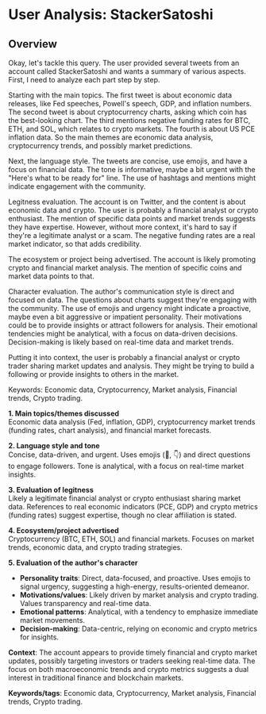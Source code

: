 # User Analysis: StackerSatoshi

## Overview

<think>
Okay, let's tackle this query. The user provided several tweets from an account called StackerSatoshi and wants a summary of various aspects. First, I need to analyze each part step by step.

Starting with the main topics. The first tweet is about economic data releases, like Fed speeches, Powell's speech, GDP, and inflation numbers. The second tweet is about cryptocurrency charts, asking which coin has the best-looking chart. The third mentions negative funding rates for BTC, ETH, and SOL, which relates to crypto markets. The fourth is about US PCE inflation data. So the main themes are economic data analysis, cryptocurrency trends, and possibly market predictions.

Next, the language style. The tweets are concise, use emojis, and have a focus on financial data. The tone is informative, maybe a bit urgent with the "Here's what to be ready for" line. The use of hashtags and mentions might indicate engagement with the community.

Legitness evaluation. The account is on Twitter, and the content is about economic data and crypto. The user is probably a financial analyst or crypto enthusiast. The mention of specific data points and market trends suggests they have expertise. However, without more context, it's hard to say if they're a legitimate analyst or a scam. The negative funding rates are a real market indicator, so that adds credibility.

The ecosystem or project being advertised. The account is likely promoting crypto and financial market analysis. The mention of specific coins and market data points to that.

Character evaluation. The author's communication style is direct and focused on data. The questions about charts suggest they're engaging with the community. The use of emojis and urgency might indicate a proactive, maybe even a bit aggressive or impatient personality. Their motivations could be to provide insights or attract followers for analysis. Their emotional tendencies might be analytical, with a focus on data-driven decisions. Decision-making is likely based on real-time data and market trends.

Putting it into context, the user is probably a financial analyst or crypto trader sharing market updates and analysis. They might be trying to build a following or provide insights to others in the market.

Keywords: Economic data, Cryptocurrency, Market analysis, Financial trends, Crypto trading.
</think>

**1. Main topics/themes discussed**  
Economic data analysis (Fed, inflation, GDP), cryptocurrency market trends (funding rates, chart analysis), and financial market forecasts.  

**2. Language style and tone**  
Concise, data-driven, and urgent. Uses emojis (🚨, 👇) and direct questions to engage followers. Tone is analytical, with a focus on real-time market insights.  

**3. Evaluation of legitness**  
Likely a legitimate financial analyst or crypto enthusiast sharing market data. References to real economic indicators (PCE, GDP) and crypto metrics (funding rates) suggest expertise, though no clear affiliation is stated.  

**4. Ecosystem/project advertised**  
Cryptocurrency (BTC, ETH, SOL) and financial markets. Focuses on market trends, economic data, and crypto trading strategies.  

**5. Evaluation of the author's character**  
- **Personality traits**: Direct, data-focused, and proactive. Uses emojis to signal urgency, suggesting a high-energy, results-oriented demeanor.  
- **Motivations/values**: Likely driven by market analysis and crypto trading. Values transparency and real-time data.  
- **Emotional patterns**: Analytical, with a tendency to emphasize immediate market movements.  
- **Decision-making**: Data-centric, relying on economic and crypto metrics for insights.  

**Context**: The account appears to provide timely financial and crypto market updates, possibly targeting investors or traders seeking real-time data. The focus on both macroeconomic trends and crypto metrics suggests a dual interest in traditional finance and blockchain markets.  

**Keywords/tags**: Economic data, Cryptocurrency, Market analysis, Financial trends, Crypto trading.